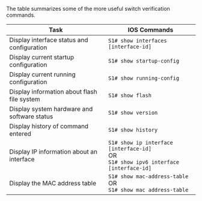 The table summarizes some of the more useful switch verification commands.

| Task                                        | IOS Commands                                                                             |
| ------------------------------------------- | ---------------------------------------------------------------------------------------- |
| Display interface status and configuration  | `S1# show interfaces [interface-id]`                                                     |
| Display current startup configuration       | `S1# show startup-config`                                                                |
| Display current running configuration       | `S1# show running-config`                                                                |
| Display information about flash file system | `S1# show flash`                                                                         |
| Display system hardware and software status | `S1# show version`                                                                       |
| Display history of command entered          | `S1# show history`                                                                       |
| Display IP information about an interface   | `S1# show ip interface [interface-id]`<br>OR<br>`S1# show ipv6 interface [interface-id]` |
| Display the MAC address table               | `S1# show mac-address-table`<br>OR<br>`S1# show mac address-table`                       |
